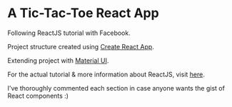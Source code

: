 # A Tic-Tac-Toe React App

Following ReactJS tutorial with Facebook.

Project structure created using [Create React App](https://github.com/facebookincubator/create-react-app).

Extending project with [Material UI](http://www.material-ui.com/#/).

For the actual tutorial & more information about ReactJS, visit [here](https://reactjs.org).

I've thoroughly commented each section in case anyone wants the gist of React components :)